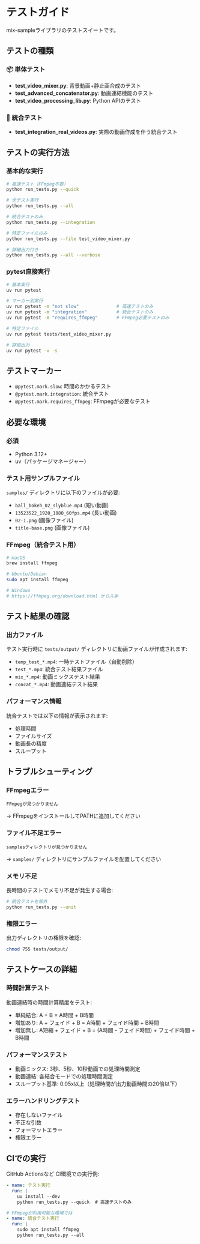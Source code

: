 # テストガイド

mix-sampleライブラリのテストスイートです。

## テストの種類

### 📦 単体テスト
- **test_video_mixer.py**: 背景動画+静止画合成のテスト
- **test_advanced_concatenator.py**: 動画連結機能のテスト
- **test_video_processing_lib.py**: Python APIのテスト

### 🔗 統合テスト
- **test_integration_real_videos.py**: 実際の動画作成を伴う統合テスト

## テストの実行方法

### 基本的な実行

```bash
# 高速テスト（FFmpeg不要）
python run_tests.py --quick

# 全テスト実行
python run_tests.py --all

# 統合テストのみ
python run_tests.py --integration

# 特定ファイルのみ
python run_tests.py --file test_video_mixer.py

# 詳細出力付き
python run_tests.py --all --verbose
```

### pytest直接実行

```bash
# 基本実行
uv run pytest

# マーカー別実行
uv run pytest -m "not slow"              # 高速テストのみ
uv run pytest -m "integration"           # 統合テストのみ
uv run pytest -m "requires_ffmpeg"       # FFmpeg必要テストのみ

# 特定ファイル
uv run pytest tests/test_video_mixer.py

# 詳細出力
uv run pytest -v -s
```

## テストマーカー

- `@pytest.mark.slow`: 時間のかかるテスト
- `@pytest.mark.integration`: 統合テスト
- `@pytest.mark.requires_ffmpeg`: FFmpegが必要なテスト

## 必要な環境

### 必須
- Python 3.12+
- uv（パッケージマネージャー）

### テスト用サンプルファイル
`samples/` ディレクトリに以下のファイルが必要:
- `ball_bokeh_02_slyblue.mp4` (短い動画)
- `13523522_1920_1080_60fps.mp4` (長い動画)
- `02-1.png` (画像ファイル)
- `title-base.png` (画像ファイル)

### FFmpeg（統合テスト用）
```bash
# macOS
brew install ffmpeg

# Ubuntu/Debian
sudo apt install ffmpeg

# Windows
# https://ffmpeg.org/download.html から入手
```

## テスト結果の確認

### 出力ファイル
テスト実行時に `tests/output/` ディレクトリに動画ファイルが作成されます:
- `temp_test_*.mp4`: 一時テストファイル（自動削除）
- `test_*.mp4`: 統合テスト結果ファイル
- `mix_*.mp4`: 動画ミックステスト結果
- `concat_*.mp4`: 動画連結テスト結果

### パフォーマンス情報
統合テストでは以下の情報が表示されます:
- 処理時間
- ファイルサイズ
- 動画長の精度
- スループット

## トラブルシューティング

### FFmpegエラー
```
FFmpegが見つかりません
```
→ FFmpegをインストールしてPATHに追加してください

### ファイル不足エラー
```
samplesディレクトリが見つかりません
```
→ `samples/` ディレクトリにサンプルファイルを配置してください

### メモリ不足
長時間のテストでメモリ不足が発生する場合:
```bash
# 統合テストを除外
python run_tests.py --unit
```

### 権限エラー
出力ディレクトリの権限を確認:
```bash
chmod 755 tests/output/
```

## テストケースの詳細

### 時間計算テスト
動画連結時の時間計算精度をテスト:
- 単純結合: A + B = A時間 + B時間
- 増加あり: A + フェイド + B = A時間 + フェイド時間 + B時間
- 増加無し: A短縮 + フェイド + B = (A時間 - フェイド時間) + フェイド時間 + B時間

### パフォーマンステスト
- 動画ミックス: 3秒、5秒、10秒動画での処理時間測定
- 動画連結: 各結合モードでの処理時間測定
- スループット基準: 0.05x以上（処理時間が出力動画時間の20倍以下）

### エラーハンドリングテスト
- 存在しないファイル
- 不正な引数
- フォーマットエラー
- 権限エラー

## CIでの実行

GitHub Actionsなど CI環境での実行例:
```yaml
- name: テスト実行
  run: |
    uv install --dev
    python run_tests.py --quick  # 高速テストのみ

# FFmpegが利用可能な環境では
- name: 統合テスト実行
  run: |
    sudo apt install ffmpeg
    python run_tests.py --all
```